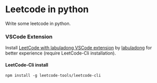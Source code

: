 # Leetcode in python

Write some leetcode in python.

### VSCode Extension

Install [LeetCode with labuladong VSCode extension](https://marketplace.visualstudio.com/items?itemName=labuladong.leetcode-helper) by [labuladong](https://github.com/labuladong/fucking-algorithm) for better experience (require LeetCode-Cli installation).

#### LeetCode-Cli install

    npm install -g leetcode-tools/leetcode-cli

